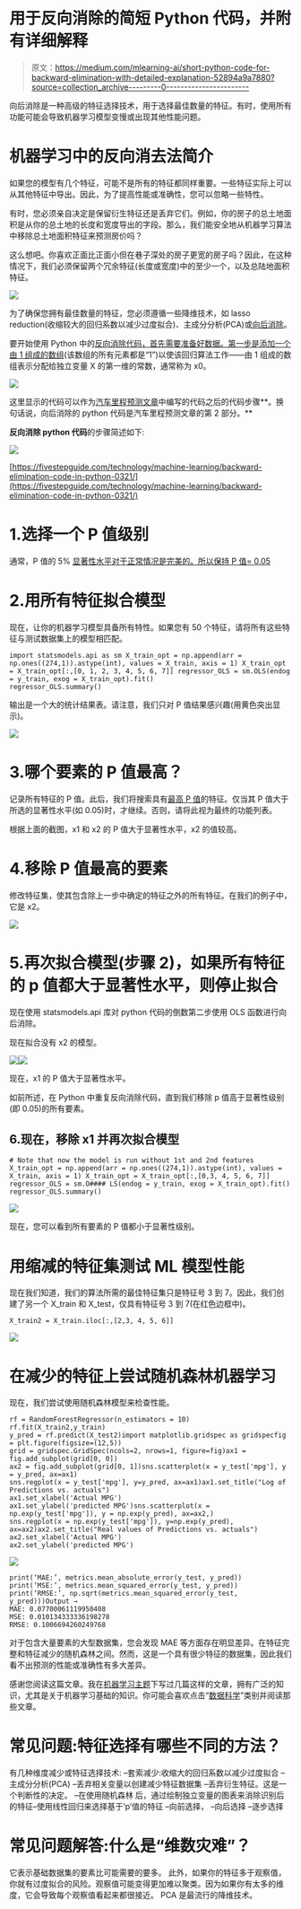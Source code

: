 # 用于反向消除的简短 Python 代码，并附有详细解释

> 原文：<https://medium.com/mlearning-ai/short-python-code-for-backward-elimination-with-detailed-explanation-52894a9a7880?source=collection_archive---------0----------------------->

向后消除是一种高级的特征选择技术，用于选择最佳数量的特征。有时，使用所有功能可能会导致机器学习模型变慢或出现其他性能问题。

# 机器学习中的反向消去法简介

如果您的模型有几个特征，可能不是所有的特征都同样重要。一些特征实际上可以从其他特征中导出。因此，为了提高性能或准确性，您可以忽略一些特性。

有时，您必须亲自决定是保留衍生特征还是丢弃它们。例如，你的房子的总土地面积是从你的总土地的长度和宽度导出的字段。那么，我们能安全地从机器学习算法中移除总土地面积特征来预测房价吗？

这么想吧。你喜欢正面比正面小但在巷子深处的房子更宽的房子吗？因此，在这种情况下，我们必须保留两个冗余特征(长度或宽度)中的至少一个，以及总陆地面积特征。

![](img/424c3b1cf8ef97109a782106f5001259.png)

为了确保您拥有最佳数量的特征，您必须遵循一些降维技术，如 lasso reduction(收缩较大的回归系数以减少过度拟合)、主成分分析(PCA)或[向后消除](https://fivestepguide.com/technology/machine-learning/backward-elimination-code-in-python-0321/)。

要开始使用 Python 中的[反向消除代码，首先需要准备好数据。第一步是添加一个由 1 组成的](https://fivestepguide.com/technology/machine-learning/backward-elimination-code-in-python-0321/)[数组](https://numpy.org/doc/stable/reference/generated/numpy.ones.html)(该数组的所有元素都是“1”)以使该回归算法工作——由 1 组成的数组表示分配给独立变量 X 的第一维的常数，通常称为 x0。

![](img/e599934781fadca1c9462326db96deb8.png)

这里显示的代码可以作为[汽车里程预测文章](https://fivestepguide.com/technology/machine-learning/machine-learning-model-predict-car-mileage/)中编写的代码之后的代码步骤**。换句话说，向后消除的 python 代码是汽车里程预测文章的第 2 部分。**

**反向消除 python 代码**的步骤简述如下:

![](img/06476b4bab83a493ea4fbb62a67baa15.png)

[https://fivestepguide.com/technology/machine-learning/backward-elimination-code-in-python-0321/](https://fivestepguide.com/technology/machine-learning/backward-elimination-code-in-python-0321/)

# 1.选择一个 P 值级别

通常，P 值的 5% [显著性水平对于正常情况是完美的。所以保持 P 值= 0.05](https://towardsdatascience.com/null-hypothesis-and-the-p-value-fdc129db6502)

# 2.用所有特征拟合模型

现在，让你的机器学习模型具备所有特性。如果您有 50 个特征，请将所有这些特征与测试数据集上的模型相匹配。

```
import statsmodels.api as sm X_train_opt = np.append(arr = np.ones((274,1)).astype(int), values = X_train, axis = 1) X_train_opt = X_train_opt[:,[0, 1, 2, 3, 4, 5, 6, 7]] regressor_OLS = sm.OLS(endog = y_train, exog = X_train_opt).fit()
regressor_OLS.summary()
```

输出是一个大的统计结果表。请注意，我们只对 P 值结果感兴趣(用黄色突出显示)。

![](img/b59162aaef235219a17d70dbb13f5c26.png)

# 3.哪个要素的 P 值最高？

记录所有特征的 P 值。此后，我们将搜索具有[最高 P 值](https://fivestepguide.com/technology/machine-learning/backward-elimination-code-in-python-0321/#predictor-with-highest-P-value)的特征。仅当其 P 值大于所选的显著性水平(如 0.05)时，才继续。否则，请将此视为最终的功能列表。

根据上面的截图，x1 和 x2 的 P 值大于显著性水平，x2 的值较高。

# 4.移除 P 值最高的要素

修改特征集，使其包含除上一步中确定的特征之外的所有特征。在我们的例子中，它是 x2。

![](img/da18af115b087a899479f4cd884ff09d.png)

# 5.再次拟合模型(步骤 2)，如果所有特征的 p 值都大于显著性水平，则停止拟合

现在使用 statsmodels.api 库对 python 代码的倒数第二步使用 OLS 函数进行向后消除。

现在拟合没有 x2 的模型。

![](img/d8185f96574e3c9cefe38b5ddc53fbd1.png)![](img/81d0d5df49a8579fde7947da9ce0a3a1.png)

现在，x1 的 P 值大于显著性水平。

如前所述，在 Python 中重复反向消除代码，直到我们移除 p 值高于显著性级别(即 0.05)的所有要素。

## 6.现在，移除 x1 并再次拟合模型

```
# Note that now the model is run without 1st and 2nd features
X_train_opt = np.append(arr = np.ones((274,1)).astype(int), values = X_train, axis = 1) X_train_opt = X_train_opt[:,[0,3, 4, 5, 6, 7]] regressor_OLS = sm.O#### LS(endog = y_train, exog = X_train_opt).fit() 
regressor_OLS.summary()
```

![](img/f1e8d1ff29a38d113af049f9a339283e.png)

现在，您可以看到所有要素的 P 值都小于显著性级别。

# 用缩减的特征集测试 ML 模型性能

现在我们知道，我们的算法所需的最佳特征集只是特征号 3 到 7。因此，我们创建了另一个 X_train 和 X_test，仅具有特征号 3 到 7(在红色边框中)。

```
X_train2 = X_train.iloc[:,[2,3, 4, 5, 6]]
```

![](img/0f39cb0fa2a0da173b21da4772e20f07.png)

# 在减少的特征上尝试随机森林机器学习

现在，我们尝试使用随机森林模型来检查性能。

```
rf = RandomForestRegressor(n_estimators = 10)
rf.fit(X_train2,y_train)
y_pred = rf.predict(X_test2)import matplotlib.gridspec as gridspecfig = plt.figure(figsize=(12,5))
grid = gridspec.GridSpec(ncols=2, nrows=1, figure=fig)ax1 = fig.add_subplot(grid[0, 0])
ax2 = fig.add_subplot(grid[0, 1])sns.scatterplot(x = y_test['mpg'], y = y_pred, ax=ax1)
sns.regplot(x = y_test['mpg'], y=y_pred, ax=ax1)ax1.set_title("Log of Predictions vs. actuals")
ax1.set_xlabel('Actual MPG')
ax1.set_ylabel('predicted MPG')sns.scatterplot(x = np.exp(y_test['mpg']), y = np.exp(y_pred), ax=ax2,)
sns.regplot(x = np.exp(y_test['mpg']), y=np.exp(y_pred), ax=ax2)ax2.set_title("Real values of Predictions vs. actuals")
ax2.set_xlabel('Actual MPG')
ax2.set_ylabel('predicted MPG')
```

![](img/3594b959af141154848e18ff93773aea.png)

```
print(‘MAE:’, metrics.mean_absolute_error(y_test, y_pred))
print(‘MSE:’, metrics.mean_squared_error(y_test, y_pred))
print(‘RMSE:’, np.sqrt(metrics.mean_squared_error(y_test, y_pred)))Output →
MAE: 0.07700061119950408
MSE: 0.010134333336198278
RMSE: 0.1006694260249768
```

对于包含大量要素的大型数据集，您会发现 MAE 等方面存在明显差异。在特征完整和特征减少的随机森林之间。然而，这是一个具有很少特征的数据集，因此我们看不出预测的性能或准确性有多大差异。

感谢您阅读这篇文章。我在[机器学习主题](https://fivestepguide.com/technology/machine-learning/)下写过几篇这样的文章，拥有广泛的知识，尤其是关于机器学习基础的知识。你可能会喜欢点击“[数据科学](https://fivestepguide.com/technology/machine-learning/)”类别并阅读那些文章。

# 常见问题:特征选择有哪些不同的方法？

有几种维度减少或特征选择技术:
–套索减少:收缩大的回归系数以减少过度拟合
–主成分分析(PCA)
–丢弃相关变量以创建减少特征数据集
–丢弃衍生特征。这是一个判断性的决定。
–在使用随机森林
后，通过绘制独立变量的图表来消除识别后的特征–使用线性回归来选择基于‘p’值的特征
–向前选择，
–向后选择
–逐步选择

# 常见问题解答:什么是“维数灾难”？

它表示基础数据集的要素比可能需要的要多。
此外，如果你的特征多于观察值，你就有过度拟合的风险。观察值可能变得更加难以聚类。因为如果你有太多的维度，它会导致每个观察值看起来都很接近。
PCA 是最流行的降维技术。